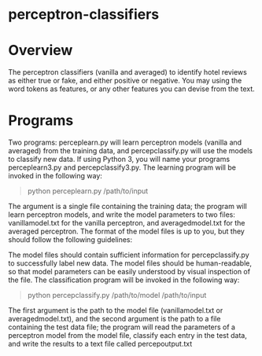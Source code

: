 # perceptron-classifiers

# Overview
The perceptron classifiers (vanilla and averaged) to identify hotel reviews as either true or fake, and either positive or negative. You may using the word tokens as features, or any other features you can devise from the text.

# Programs
Two programs: perceplearn.py will learn perceptron models (vanilla and averaged) from the training data, and percepclassify.py will use the models to classify new data. If using Python 3, you will name your programs perceplearn3.py and percepclassify3.py. The learning program will be invoked in the following way:

> python perceplearn.py /path/to/input

The argument is a single file containing the training data; the program will learn perceptron models, and write the model parameters to two files: vanillamodel.txt for the vanilla perceptron, and averagedmodel.txt for the averaged perceptron. The format of the model files is up to you, but they should follow the following guidelines:

The model files should contain sufficient information for percepclassify.py to successfully label new data.
The model files should be human-readable, so that model parameters can be easily understood by visual inspection of the file.
The classification program will be invoked in the following way:

> python percepclassify.py /path/to/model /path/to/input

The first argument is the path to the model file (vanillamodel.txt or averagedmodel.txt), and the second argument is the path to a file containing the test data file; the program will read the parameters of a perceptron model from the model file, classify each entry in the test data, and write the results to a text file called percepoutput.txt

